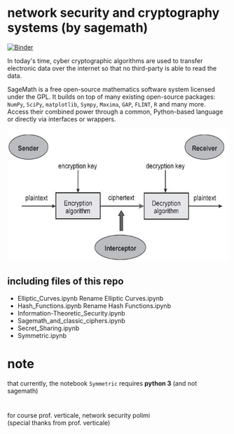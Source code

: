 # network security and cryptography systems (by sagemath)  

[![Binder](https://mybinder.org/badge_logo.svg)](https://mybinder.org/v2/gh/ataeiamirhosein/networksecurity/master)

In today's time, cyber cryptographic algorithms are used to transfer electronic data over the internet so that no third-party is able to read the data.  

SageMath is a free open-source mathematics software system licensed under the GPL. It builds on top of many existing open-source packages: `NumPy`, `SciPy`, `matplotlib`, `Sympy`, `Maxima`, `GAP`, `FLINT`, `R` and many more. Access their combined power through a common, Python-based language or directly via interfaces or wrappers.  

![cryptosystem schem](https://github.com/ataeiamirhosein/NetworkSecurity/blob/master/cryptosystem.jpg)


## including files of this repo  

- Elliptic_Curves.ipynb	Rename Elliptic Curves.ipynb
- Hash_Functions.ipynb	Rename Hash Functions.ipynb
- Information-Theoretic_Security.ipynb
- Sagemath_and_classic_ciphers.ipynb
- Secret_Sharing.ipynb
- Symmetric.ipynb

# note
that currently, the notebook `Symmetric` requires **python 3** (and not sagemath)  

#
for course prof. verticale, network security polimi  
(special thanks from prof. verticale)  
